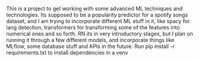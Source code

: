 This is a project to get working with some advanced ML techniques and technologies. 
Its supposed to be a popularity predictor for a spotify songs dataset, and I am trying
to incorporate different ML stuff in it, like spacy for lang detection, transformers for 
transforming some of the features into numerical ones and so forth. RN its in very
introductory stages, but I plan on running it through a few different models, and incorporate things
like MLflow, some database stuff and APIs in the future. 
Run pip install -r requirements.txt to install dependencies in a venv
